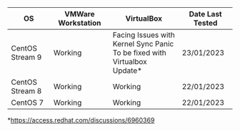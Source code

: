 | OS              | VMWare Workstation | VirtualBox                                                                    | Date Last Tested |
|-----------------|--------------------|-------------------------------------------------------------------------------|------------------|
| CentOS Stream 9 | Working            | Facing Issues with Kernel Sync Panic <br> To be fixed with Virtualbox Update* | 23/01/2023       |
| CentOS Stream 8 | Working            | Working                                                                       | 22/01/2023       |
| CentOS 7        | Working            | Working                                                                       | 22/01/2023       |

*https://access.redhat.com/discussions/6960369